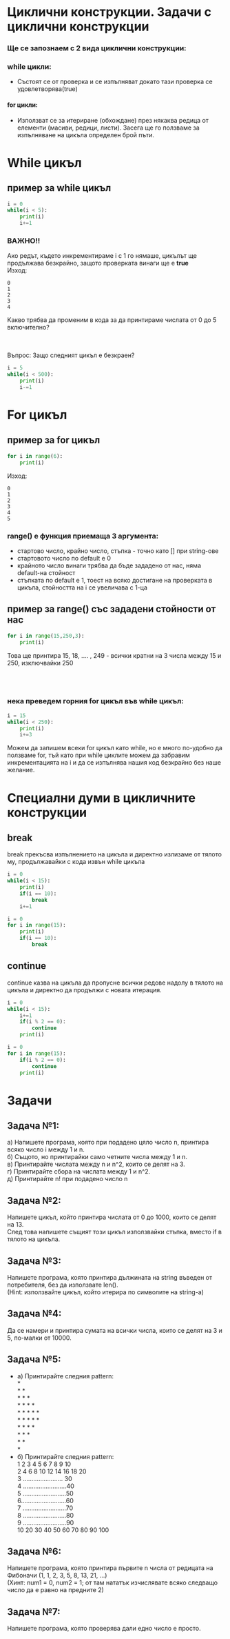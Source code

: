 # Циклични конструкции. Задачи с циклични конструкции

### Ще се запознаем с 2 вида циклични конструкции:
### while цикли:
- Състоят се от проверка и се изпълняват докато тази проверка се удовлетворява(true)
#### for цикли:
- Използват се за итериране (обхождане) през някаква редица от елементи (масиви, редици, листи). Засега ще го ползваме за изпълняване на цикъла определен брой пъти.

# While цикъл

## пример за while цикъл
```py
i = 0
while(i < 5):
    print(i)
    i+=1     
```
### ВАЖНО!!
Aко редът, където инкрементираме i с 1 го нямаше, цикълът ще продължава безкрайно, защото проверката винаги ще е <b>true</b><br>
Изход:
```
0 
1 
2 
3 
4
```
Kакво трябва да променим в кода за да принтираме числата от 0 до 5 включително?

<br><br>
Въпрос:
Защо следният цикъл е безкраен?

```py
i = 5
while(i < 500):
    print(i)
    i-=1
```

# For цикъл
## пример за for цикъл
```py
for i in range(6):
    print(i)
```
Изход:
```
0 
1 
2 
3 
4 
5
```

### range() е функция приемаща 3 аргумента:
- стартово число, крайно число, стъпка - точно като [] при string-ове<br>
- стартовото число по default е 0
- крайното число винаги трябва да бъде зададено от нас, няма default-на стойност
- стъпката по default е 1, тоест на всяко достигане на проверката в цикъла, стойността на i се увеличава с 1-ца

## пример за range() със зададени стойности от нас
```py
for i in range(15,250,3):
    print(i)
```
Това ще принтира 15, 18, .... , 249  -  всички кратни на 3 числа между 15 и 250, изключвайки 250

<br><br>

### нека преведем горния for цикъл във while цикъл: 
```py
i = 15
while(i < 250):
    print(i)
    i+=3
```
Можем да запишем всеки for цикъл като while, но е много по-удобно да ползваме for, тъй като при while циклите можем да забравим инкрементацията на i и да се изпълнява нашия код безкрайно без наше желание.


# Специални думи в цикличните конструкции
## break 
break прекъсва изпълнението на цикъла и директно излизаме от тялото му, продължавайки с кода извън while цикъла
```py
i = 0
while(i < 15):
    print(i)
    if(i == 10):
        break
    i+=1
```

```py
i = 0
for i in range(15):
    print(i)
    if(i == 10):
        break
```



## continue
continue казва на цикъла да пропусне всички редове надолу в тялото на цикъла и директно да продължи с новата итерация.
```py
i = 0
while(i < 15):
    i+=1
    if(i % 2 == 0):
        continue
    print(i)
```

```py
i = 0
for i in range(15):
    if(i % 2 == 0):
        continue
    print(i)
```

# Задачи

## Задача №1:

a)
    Напишете програма, която при подадено цяло число n, принтира всяко число i между 1 и n. <br>
б) 
Същото, но принтирайки само четните числа между 1 и n. <br>
в) 
Принтирайте числата между n и n^2, които се делят на 3. <br>
г) 
Принтирайте сбора на числата между 1 и n^2. <br>
д) 
Принтирайте n! при подадено число n

## Задача №2:

Напишете цикъл, който принтира числата от 0 до 1000, които се делят на 13.<br>
След това напишете същият този цикъл използвайки стъпка, вместо if в тялото на цикъла.

## Задача №3:

Напишете програма, която принтира дължината на string въведен от потребителя, без да използвате len().<br>
(Hint: използвайте цикъл, който итерира по символите на string-а)

## Задача №4:

Да се намери и принтира сумата на всички числа, които се делят на 3 и 5, по-малки от 10000.

## Задача №5:

- а)
    Принтирайте следния pattern:<br>
\* <br>
\* \* <br>
\* \* \* <br>
\* \* \* \* <br>
\* \* \* \* \* <br>
\* \* \* \* \* <br>
\* \* \* \* <br>
\* \* \* <br>
\* \* <br>
\*<br>
- б) 
    Принтирайте следния pattern:<br>
1  2  3  4  5  6   7  8  9 10<br>
 2  4  6  8 10 12  14 16 18 20<br>
 3 ....................... 30<br>
 4 .........................40<br>
 5 .........................50<br>
 6..........................60<br>
 7 .........................70<br>
 8 .........................80<br>
 9 .........................90<br>
10 20 30 40 50 60 70 80 90 100<br>

## Задача №6:

Напишете програма, която принтира първите n числа от редицата на Фибоначи (1, 1, 2, 3, 5, 8, 13, 21, …)<br>
(Хинт: num1 = 0, num2 = 1;   от там нататък изчислявате всяко следващо число да е равно на предните 2)

## Задача №7:

Напишете програма, която проверява дали едно число е просто.
